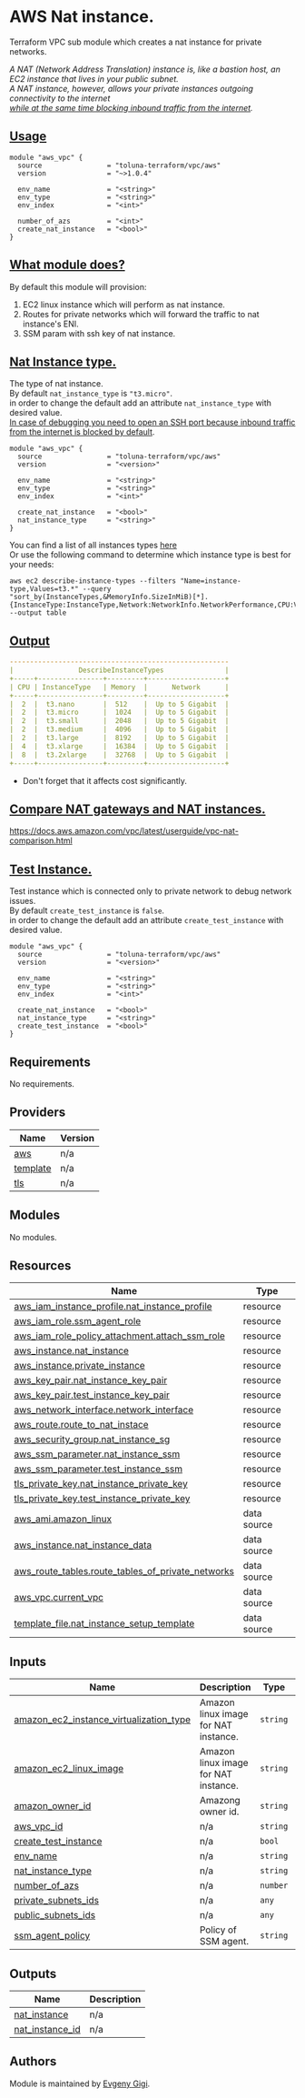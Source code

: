 # AWS Nat instance.

Terraform VPC sub module which creates a nat instance for private networks.<br>

*A NAT (Network Address Translation) instance is, like a bastion host, an EC2 instance that lives in your public subnet.<br>
A NAT instance, however, allows your private instances outgoing connectivity to the internet<br><u>while at the same time blocking inbound traffic from the internet</u>.*

## <ins>Usage</ins>
```hcl
module "aws_vpc" {
  source                = "toluna-terraform/vpc/aws"
  version               = "~>1.0.4"

  env_name              = "<string>"
  env_type              = "<string>"
  env_index             = "<int>"

  number_of_azs         = "<int>"
  create_nat_instance   = "<bool>"
}
```

## <ins>What module does?<ins>
By default this module will provision:
1. EC2 linux instance which will perform as nat instance.
2. Routes for private networks which will forward the traffic to nat instance's ENI.
3. SSM param with ssh key of nat instance.

## <ins>Nat Instance type<ins>.
The type of nat instance.<br>
By default `nat_instance_type` is `"t3.micro"`.<br>
in order to change the default add an attribute `nat_instance_type` with desired value.<br>
<u>In case of debugging you need to open an SSH port because inbound traffic from the internet is blocked by default</u>.
```hcl
module "aws_vpc" {
  source                = "toluna-terraform/vpc/aws"
  version               = "<version>"

  env_name              = "<string>"
  env_type              = "<string>"
  env_index             = "<int>"

  create_nat_instance   = "<bool>"
  nat_instance_type     = "<string>"
}
```
You can find a list of all instances types [here](https://aws.amazon.com/ec2/instance-types/)<br>
Or use the following command to determine which instance type is best for your needs:
```
aws ec2 describe-instance-types --filters "Name=instance-type,Values=t3.*" --query "sort_by(InstanceTypes,&MemoryInfo.SizeInMiB)[*].{InstanceType:InstanceType,Network:NetworkInfo.NetworkPerformance,CPU:VCpuInfo.DefaultVCpus,Memory:MemoryInfo.SizeInMiB}" --output table
```
## <ins>Output</ins>
```yaml
------------------------------------------------------
|                DescribeInstanceTypes               |
+-----+----------------+---------+-------------------+
| CPU | InstanceType   | Memory  |      Network      |
+-----+----------------+---------+-------------------+
|  2  |  t3.nano       |  512    |  Up to 5 Gigabit  |
|  2  |  t3.micro      |  1024   |  Up to 5 Gigabit  |
|  2  |  t3.small      |  2048   |  Up to 5 Gigabit  |
|  2  |  t3.medium     |  4096   |  Up to 5 Gigabit  |
|  2  |  t3.large      |  8192   |  Up to 5 Gigabit  |
|  4  |  t3.xlarge     |  16384  |  Up to 5 Gigabit  |
|  8  |  t3.2xlarge    |  32768  |  Up to 5 Gigabit  |
+-----+----------------+---------+-------------------+
```
- Don't forget that it affects cost significantly.

## <ins>Compare NAT gateways and NAT instances.</ins><br>
https://docs.aws.amazon.com/vpc/latest/userguide/vpc-nat-comparison.html

## <ins>Test Instance<ins>.
Test instance which is connected only to private network to debug network issues.<br>
By default `create_test_instance` is `false`.<br>
in order to change the default add an attribute `create_test_instance` with desired value.<br>
```hcl
module "aws_vpc" {
  source                = "toluna-terraform/vpc/aws"
  version               = "<version>"

  env_name              = "<string>"
  env_type              = "<string>"
  env_index             = "<int>"

  create_nat_instance   = "<bool>"
  nat_instance_type     = "<string>"
  create_test_instance  = "<bool>"
}
```


## Requirements

No requirements.

## Providers

| Name | Version |
|------|---------|
| <a name="provider_aws"></a> [aws](#provider\_aws) | n/a |
| <a name="provider_template"></a> [template](#provider\_template) | n/a |
| <a name="provider_tls"></a> [tls](#provider\_tls) | n/a |

## Modules

No modules.

## Resources

| Name | Type |
|------|------|
| [aws_iam_instance_profile.nat_instance_profile](https://registry.terraform.io/providers/hashicorp/aws/latest/docs/resources/iam_instance_profile) | resource |
| [aws_iam_role.ssm_agent_role](https://registry.terraform.io/providers/hashicorp/aws/latest/docs/resources/iam_role) | resource |
| [aws_iam_role_policy_attachment.attach_ssm_role](https://registry.terraform.io/providers/hashicorp/aws/latest/docs/resources/iam_role_policy_attachment) | resource |
| [aws_instance.nat_instance](https://registry.terraform.io/providers/hashicorp/aws/latest/docs/resources/instance) | resource |
| [aws_instance.private_instance](https://registry.terraform.io/providers/hashicorp/aws/latest/docs/resources/instance) | resource |
| [aws_key_pair.nat_instance_key_pair](https://registry.terraform.io/providers/hashicorp/aws/latest/docs/resources/key_pair) | resource |
| [aws_key_pair.test_instance_key_pair](https://registry.terraform.io/providers/hashicorp/aws/latest/docs/resources/key_pair) | resource |
| [aws_network_interface.network_interface](https://registry.terraform.io/providers/hashicorp/aws/latest/docs/resources/network_interface) | resource |
| [aws_route.route_to_nat_instace](https://registry.terraform.io/providers/hashicorp/aws/latest/docs/resources/route) | resource |
| [aws_security_group.nat_instance_sg](https://registry.terraform.io/providers/hashicorp/aws/latest/docs/resources/security_group) | resource |
| [aws_ssm_parameter.nat_instance_ssm](https://registry.terraform.io/providers/hashicorp/aws/latest/docs/resources/ssm_parameter) | resource |
| [aws_ssm_parameter.test_instance_ssm](https://registry.terraform.io/providers/hashicorp/aws/latest/docs/resources/ssm_parameter) | resource |
| [tls_private_key.nat_instance_private_key](https://registry.terraform.io/providers/hashicorp/tls/latest/docs/resources/private_key) | resource |
| [tls_private_key.test_instance_private_key](https://registry.terraform.io/providers/hashicorp/tls/latest/docs/resources/private_key) | resource |
| [aws_ami.amazon_linux](https://registry.terraform.io/providers/hashicorp/aws/latest/docs/data-sources/ami) | data source |
| [aws_instance.nat_instance_data](https://registry.terraform.io/providers/hashicorp/aws/latest/docs/data-sources/instance) | data source |
| [aws_route_tables.route_tables_of_private_networks](https://registry.terraform.io/providers/hashicorp/aws/latest/docs/data-sources/route_tables) | data source |
| [aws_vpc.current_vpc](https://registry.terraform.io/providers/hashicorp/aws/latest/docs/data-sources/vpc) | data source |
| [template_file.nat_instance_setup_template](https://registry.terraform.io/providers/hashicorp/template/latest/docs/data-sources/file) | data source |

## Inputs

| Name | Description | Type | Default | Required |
|------|-------------|------|---------|:--------:|
| <a name="input_amazon_ec2_instance_virtualization_type"></a> [amazon\_ec2\_instance\_virtualization\_type](#input\_amazon\_ec2\_instance\_virtualization\_type) | Amazon linux image for NAT instance. | `string` | `"hvm"` | no |
| <a name="input_amazon_ec2_linux_image"></a> [amazon\_ec2\_linux\_image](#input\_amazon\_ec2\_linux\_image) | Amazon linux image for NAT instance. | `string` | `"amzn2-ami-kernel-5.10-hvm-*"` | no |
| <a name="input_amazon_owner_id"></a> [amazon\_owner\_id](#input\_amazon\_owner\_id) | Amazong owner id. | `string` | `"137112412989"` | no |
| <a name="input_aws_vpc_id"></a> [aws\_vpc\_id](#input\_aws\_vpc\_id) | n/a | `string` | n/a | yes |
| <a name="input_create_test_instance"></a> [create\_test\_instance](#input\_create\_test\_instance) | n/a | `bool` | `false` | no |
| <a name="input_env_name"></a> [env\_name](#input\_env\_name) | n/a | `string` | n/a | yes |
| <a name="input_nat_instance_type"></a> [nat\_instance\_type](#input\_nat\_instance\_type) | n/a | `string` | `"t3.micro"` | no |
| <a name="input_number_of_azs"></a> [number\_of\_azs](#input\_number\_of\_azs) | n/a | `number` | n/a | yes |
| <a name="input_private_subnets_ids"></a> [private\_subnets\_ids](#input\_private\_subnets\_ids) | n/a | `any` | n/a | yes |
| <a name="input_public_subnets_ids"></a> [public\_subnets\_ids](#input\_public\_subnets\_ids) | n/a | `any` | n/a | yes |
| <a name="input_ssm_agent_policy"></a> [ssm\_agent\_policy](#input\_ssm\_agent\_policy) | Policy of SSM agent. | `string` | `"arn:aws:iam::aws:policy/AmazonSSMManagedInstanceCore"` | no |

## Outputs

| Name | Description |
|------|-------------|
| <a name="output_nat_instance"></a> [nat\_instance](#output\_nat\_instance) | n/a |
| <a name="output_nat_instance_id"></a> [nat\_instance\_id](#output\_nat\_instance\_id) | n/a |

## Authors

Module is maintained by [Evgeny Gigi](https://github.com/evgenygigi).